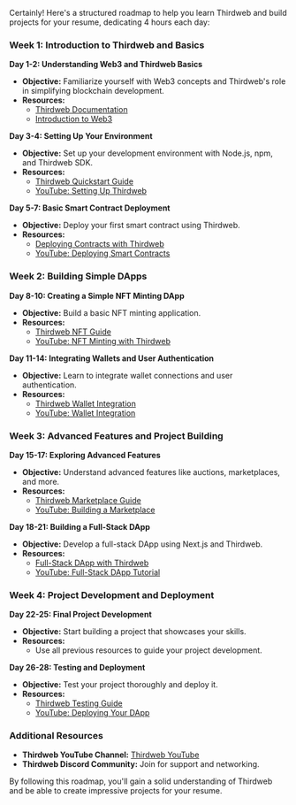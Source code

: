 Certainly! Here's a structured roadmap to help you learn Thirdweb and build projects for your resume, dedicating 4 hours each day:

### Week 1: Introduction to Thirdweb and Basics

**Day 1-2: Understanding Web3 and Thirdweb Basics**
- **Objective:** Familiarize yourself with Web3 concepts and Thirdweb's role in simplifying blockchain development.
- **Resources:**
  - [Thirdweb Documentation](https://portal.thirdweb.com/)
  - [Introduction to Web3](https://www.youtube.com/watch?v=gyMwXuJrbJQ)

**Day 3-4: Setting Up Your Environment**
- **Objective:** Set up your development environment with Node.js, npm, and Thirdweb SDK.
- **Resources:**
  - [Thirdweb Quickstart Guide](https://portal.thirdweb.com/sdk/set-up-the-sdk)
  - [YouTube: Setting Up Thirdweb](https://www.youtube.com/watch?v=8FRm_efm99o)

**Day 5-7: Basic Smart Contract Deployment**
- **Objective:** Deploy your first smart contract using Thirdweb.
- **Resources:**
  - [Deploying Contracts with Thirdweb](https://portal.thirdweb.com/contracts)
  - [YouTube: Deploying Smart Contracts](https://www.youtube.com/watch?v=8FRm_efm99o)

### Week 2: Building Simple DApps

**Day 8-10: Creating a Simple NFT Minting DApp**
- **Objective:** Build a basic NFT minting application.
- **Resources:**
  - [Thirdweb NFT Guide](https://portal.thirdweb.com/nft)
  - [YouTube: NFT Minting with Thirdweb](https://www.youtube.com/watch?v=8FRm_efm99o)

**Day 11-14: Integrating Wallets and User Authentication**
- **Objective:** Learn to integrate wallet connections and user authentication.
- **Resources:**
  - [Thirdweb Wallet Integration](https://portal.thirdweb.com/wallet)
  - [YouTube: Wallet Integration](https://www.youtube.com/watch?v=8FRm_efm99o)

### Week 3: Advanced Features and Project Building

**Day 15-17: Exploring Advanced Features**
- **Objective:** Understand advanced features like auctions, marketplaces, and more.
- **Resources:**
  - [Thirdweb Marketplace Guide](https://portal.thirdweb.com/marketplace)
  - [YouTube: Building a Marketplace](https://www.youtube.com/watch?v=8FRm_efm99o)

**Day 18-21: Building a Full-Stack DApp**
- **Objective:** Develop a full-stack DApp using Next.js and Thirdweb.
- **Resources:**
  - [Full-Stack DApp with Thirdweb](https://portal.thirdweb.com/full-stack)
  - [YouTube: Full-Stack DApp Tutorial](https://www.youtube.com/watch?v=8FRm_efm99o)

### Week 4: Project Development and Deployment

**Day 22-25: Final Project Development**
- **Objective:** Start building a project that showcases your skills.
- **Resources:**
  - Use all previous resources to guide your project development.

**Day 26-28: Testing and Deployment**
- **Objective:** Test your project thoroughly and deploy it.
- **Resources:**
  - [Thirdweb Testing Guide](https://portal.thirdweb.com/testing)
  - [YouTube: Deploying Your DApp](https://www.youtube.com/watch?v=8FRm_efm99o)

### Additional Resources
- **Thirdweb YouTube Channel:** [Thirdweb YouTube](https://www.youtube.com/@thirdweb_/playlists)
- **Thirdweb Discord Community:** Join for support and networking.

By following this roadmap, you'll gain a solid understanding of Thirdweb and be able to create impressive projects for your resume.
